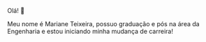 Olá! 👋

Meu nome é Mariane Teixeira, possuo graduação e pós na área da Engenharia e estou iniciando minha mudança de carreira!
